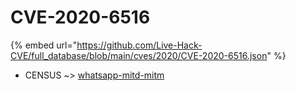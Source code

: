 # CVE-2020-6516
{% embed url="https://github.com/Live-Hack-CVE/full_database/blob/main/cves/2020/CVE-2020-6516.json" %}

* CENSUS ~> [whatsapp-mitd-mitm](https://www.alice-snow.ru/2020/database/cve-2020-6516/whatsapp-mitd-mitm-census)